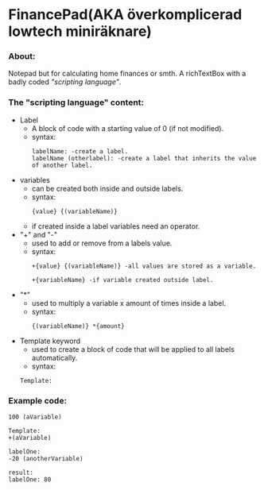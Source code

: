 # FinancePad(AKA överkomplicerad lowtech miniräknare)

### About:
Notepad but for calculating home finances or smth. A richTextBox with a badly coded _"scripting language"_.

### The "scripting language" content:
- Label
  - A block of code with a starting value of 0 (if not modified).
  - syntax:
    ```
    labelName: -create a label.
    labelName (otherlabel): -create a label that inherits the value of another label.
    ```
- variables
  - can be created both inside and outside labels.
  - syntax:
    ```
    {value} {(variableName)}
    ```
  - if created inside a label variables need an operator.
- "+" and "-"
  - used to add or remove from a labels value.
  - syntax:
  	```
	+{value} {(variableName)} -all values are stored as a variable.
	```
   	```
   	+{variableName} -if variable created outside label.
	```
- "*"
  - used to multiply a variable x amount of times inside a label.
  - syntax:
    ```
    {(variableName)} *{amount}
    ```
- Template keyword
  - used to create a block of code that will be applied to all labels automatically.
  - syntax:
  ```
  Template:
	```
  
### Example code:
```
100 (aVariable)

Template:
+(aVariable)

labelOne:
-20 (anotherVariable)

result:
labelOne: 80
```
  
